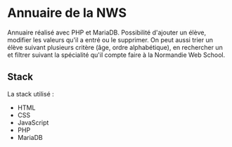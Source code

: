 # Annuaire de la NWS

Annuaire réalisé avec PHP et MariaDB. Possibilité d'ajouter un élève, modifier les valeurs qu'il a entré ou le supprimer.
On peut aussi trier un élève suivant plusieurs critère (âge, ordre alphabétique), en rechercher un et filtrer suivant la spécialité qu'il compte faire à la Normandie Web School.


## Stack

La stack utilisé :

- HTML 
- CSS
- JavaScript
- PHP 
- MariaDB